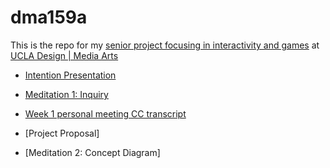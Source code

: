 # dma159a

This is the repo for my [senior project focusing in interactivity and games](http://classes.dma.ucla.edu/Spring21/159A/)  at [UCLA Design | Media Arts](dma.ucla.edu)


* [Intention Presentation](intentionpresentation.md)
* [Meditation 1: Inquiry](meditation1.md)
* [Week 1 personal meeting CC transcript](JAS_meeting_CCs.tt)


* [Project Proposal]
* [Meditation 2: Concept Diagram]

